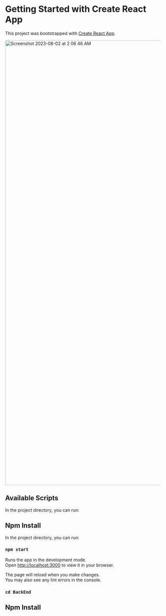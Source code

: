 # Getting Started with Create React App

This project was bootstrapped with [Create React App](https://github.com/facebook/create-react-app).






<img width="1440" alt="Screenshot 2023-08-02 at 2 06 46 AM" src="https://drive.google.com/file/d/1rZ93LCtet68hIvMonR9X7wY1JvramoQd/view?usp=share_link">






## Available Scripts

In the project directory, you can run:
## Npm Install

In the project directory, you can run:

### `npm start`

Runs the app in the development mode.\
Open [http://localhost:3000](http://localhost:3000) to view it in your browser.

The page will reload when you make changes.\
You may also see any lint errors in the console.

### `cd BackEnd`

## Npm Install



